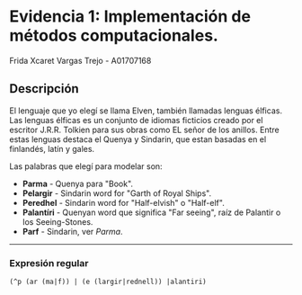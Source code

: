 # Evidencia 1: Implementación de métodos computacionales. 

Frida Xcaret Vargas Trejo - A01707168

## Descripción  
El lenguaje que yo elegí se llama Elven, también llamadas lenguas élficas.  Las lenguas élficas es un conjunto de idiomas ficticios creado por el escritor J.R.R. Tolkien para sus obras como EL señor de los anillos. Entre estas lenguas destaca el Quenya y Sindarin, que estan basadas en el finlandés, latín y gales. 

Las palabras que elegí para modelar son: 
- **Parma** - Quenya para "Book".  
- **Pelargir** - Sindarin word for "Garth of Royal Ships".  
- **Peredhel** - Sindarin word for "Half-elvish" o "Half-elf".  
- **Palantíri** - Quenyan word que significa "Far seeing", raíz de Palantir o los Seeing-Stones.  
- **Parf** - Sindarin, ver *Parma*.  

---

### Expresión regular  
```regex
(^p (ar (ma|f)) | (e (largir|rednell)) |alantiri)

